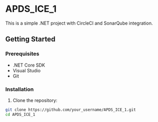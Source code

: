 # APDS_ICE_1

This is a simple .NET project with CircleCI and SonarQube integration.

## Getting Started

### Prerequisites

- .NET Core SDK
- Visual Studio
- Git

### Installation

1. Clone the repository:

```bash
git clone https://github.com/your_username/APDS_ICE_1.git
cd APDS_ICE_1
